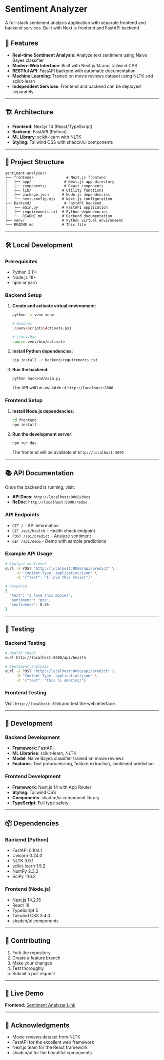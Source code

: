 # Sentiment Analyzer

A full-stack sentiment analysis application with separate frontend and backend services. Built with Next.js frontend and FastAPI backend.

## 🚀 Features

- **Real-time Sentiment Analysis**: Analyze text sentiment using Naive Bayes classifier
- **Modern Web Interface**: Built with Next.js 14 and Tailwind CSS
- **RESTful API**: FastAPI backend with automatic documentation
- **Machine Learning**: Trained on movie reviews dataset using NLTK and scikit-learn
- **Independent Services**: Frontend and backend can be deployed separately

---

## 🏗️ Architecture

- **Frontend**: Next.js 14 (React/TypeScript)
- **Backend**: FastAPI (Python)
- **ML Library**: scikit-learn with NLTK
- **Styling**: Tailwind CSS with shadcn/ui components

---

## 📁 Project Structure

```
sentiment-analyzer/
├── frontend/               # Next.js frontend
│   ├── app/               # Next.js app directory
│   ├── components/        # React components
│   ├── lib/              # Utility functions
│   ├── package.json      # Node.js dependencies
│   └── next.config.mjs   # Next.js configuration
├── backend/               # FastAPI backend
│   ├── main.py           # FastAPI application
│   ├── requirements.txt  # Python dependencies
│   └── README.md         # Backend documentation
├── venv/                 # Python virtual environment
└── README.md             # This file
```

---

## 🛠️ Local Development

### Prerequisites

- Python 3.11+
- Node.js 18+
- npm or yarn

### Backend Setup

1. **Create and activate virtual environment**:
   ```bash
   python -m venv venv
   
   # Windows
   .\venv\Scripts\Activate.ps1
   
   # Linux/Mac
   source venv/bin/activate
   ```

2. **Install Python dependencies**:
   ```bash
   pip install -r backend/requirements.txt
   ```

3. **Run the backend**:
   ```bash
   python backend/main.py
   ```

   The API will be available at `http://localhost:8000`

### Frontend Setup

1. **Install Node.js dependencies**:
   ```bash
   cd frontend
   npm install
   ```

2. **Run the development server**:
   ```bash
   npm run dev
   ```

   The frontend will be available at `http://localhost:3000`

---

## 📚 API Documentation

Once the backend is running, visit:
- **API Docs**: `http://localhost:8000/docs`
- **ReDoc**: `http://localhost:8000/redoc`

### API Endpoints

- `GET /` - API information
- `GET /api/health` - Health check endpoint
- `POST /api/predict` - Analyze sentiment
- `GET /api/demo` - Demo with sample predictions

### Example API Usage

```bash
# Analyze sentiment
curl -X POST "http://localhost:8000/api/predict" \
     -H "Content-Type: application/json" \
     -d '{"text": "I love this movie!"}'

# Response
{
  "text": "I love this movie!",
  "sentiment": "pos",
  "confidence": 0.85
}
```

---

## 🧪 Testing

### Backend Testing

```bash
# Health check
curl http://localhost:8000/api/health

# Sentiment analysis
curl -X POST "http://localhost:8000/api/predict" \
     -H "Content-Type: application/json" \
     -d '{"text": "This is amazing!"}'
```

### Frontend Testing

Visit `http://localhost:3000` and test the web interface.

---

## 🔧 Development

### Backend Development

- **Framework**: FastAPI
- **ML Libraries**: scikit-learn, NLTK
- **Model**: Naive Bayes classifier trained on movie reviews
- **Features**: Text preprocessing, feature extraction, sentiment prediction

### Frontend Development

- **Framework**: Next.js 14 with App Router
- **Styling**: Tailwind CSS
- **Components**: shadcn/ui component library
- **TypeScript**: Full type safety

---

## 📦 Dependencies

### Backend (Python)
- FastAPI 0.104.1
- Uvicorn 0.24.0
- NLTK 3.9.1
- scikit-learn 1.5.2
- NumPy 2.3.3
- SciPy 1.16.2

### Frontend (Node.js)
- Next.js 14.2.16
- React 18
- TypeScript 5
- Tailwind CSS 3.4.0
- shadcn/ui components

---

## 🤝 Contributing

1. Fork the repository
2. Create a feature branch
3. Make your changes
4. Test thoroughly
5. Submit a pull request


---

## 🚀 Live Demo

**Frontend:** [Sentiment Analyzer Link](https://sentiment-analyzer-frontend-hgb5.onrender.com)

---

## 🙏 Acknowledgments

- Movie reviews dataset from NLTK
- FastAPI for the excellent web framework
- Next.js team for the React framework
- shadcn/ui for the beautiful components
